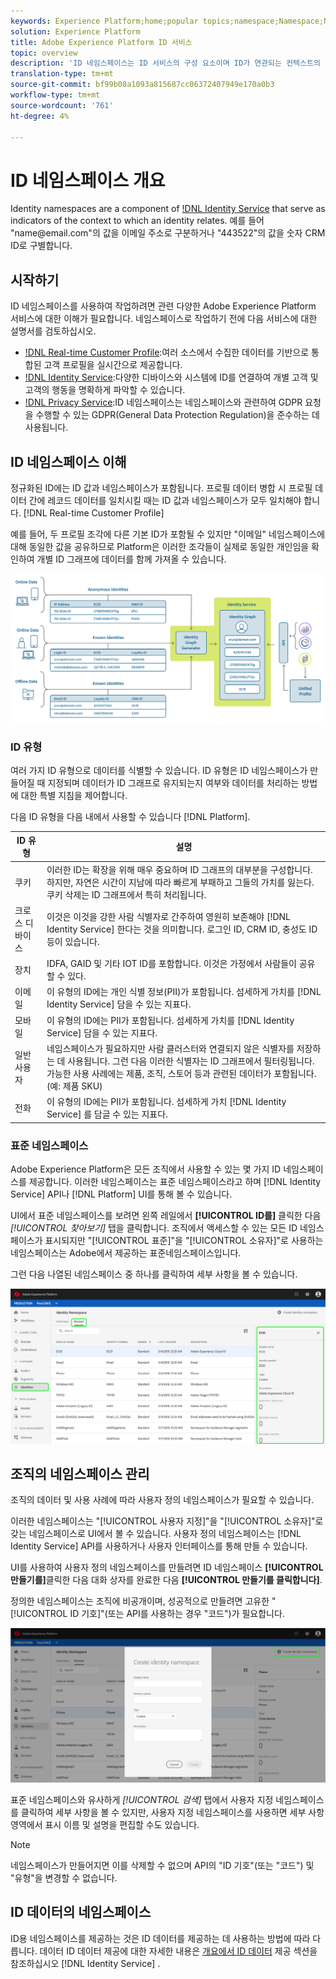 ```yaml
---
keywords: Experience Platform;home;popular topics;namespace;Namespace;Namespaces;namespaces;identity namespace;Identity namespace;identity;Identity;Identity service;identity service
solution: Experience Platform
title: Adobe Experience Platform ID 서비스
topic: overview
description: 'ID 네임스페이스는 ID 서비스의 구성 요소이며 ID가 연관되는 컨텍스트의 지표 역할을 합니다. 예를 들어 "name<span>@email.com"의 값을 이메일 주소로 구분하거나 "443522"의 값을 숫자 CRM ID로 구별합니다. '
translation-type: tm+mt
source-git-commit: bf99b08a1093a815687cc06372407949e170a0b3
workflow-type: tm+mt
source-wordcount: '761'
ht-degree: 4%

---
```



# ID 네임스페이스 개요

Identity namespaces are a component of [!DNL Identity Service](./home.md) that serve as indicators of the context to which an identity relates. 예를 들어 &quot;name<span>@email.com&quot;의 값을 이메일 주소로 구분하거나 &quot;443522&quot;의 값을 숫자 CRM ID로 구별합니다.

## 시작하기

ID 네임스페이스를 사용하여 작업하려면 관련 다양한 Adobe Experience Platform 서비스에 대한 이해가 필요합니다. 네임스페이스로 작업하기 전에 다음 서비스에 대한 설명서를 검토하십시오.

- [!DNL Real-time Customer Profile](../profile/home.md):여러 소스에서 수집한 데이터를 기반으로 통합된 고객 프로필을 실시간으로 제공합니다.
- [!DNL Identity Service](./home.md):다양한 디바이스와 시스템에 ID를 연결하여 개별 고객 및 고객의 행동을 명확하게 파악할 수 있습니다.
- [!DNL Privacy Service](../privacy-service/home.md):ID 네임스페이스는 네임스페이스와 관련하여 GDPR 요청을 수행할 수 있는 GDPR(General Data Protection Regulation)을 준수하는 데 사용됩니다.

## ID 네임스페이스 이해

정규화된 ID에는 ID 값과 네임스페이스가 포함됩니다. 프로필 데이터 병합 시 프로필 데이터 간에 레코드 데이터를 일치시킬 때는 ID 값과 네임스페이스가 모두 일치해야 합니다. [!DNL Real-time Customer Profile]

예를 들어, 두 프로필 조각에 다른 기본 ID가 포함될 수 있지만 &quot;이메일&quot; 네임스페이스에 대해 동일한 값을 공유하므로 Platform은 이러한 조각들이 실제로 동일한 개인임을 확인하여 개별 ID 그래프에 데이터를 함께 가져올 수 있습니다.

![](images/identity-service-stitching.png)

### ID 유형

여러 가지 ID 유형으로 데이터를 식별할 수 있습니다. ID 유형은 ID 네임스페이스가 만들어질 때 지정되며 데이터가 ID 그래프로 유지되는지 여부와 데이터를 처리하는 방법에 대한 특별 지침을 제어합니다.

다음 ID 유형을 다음 내에서 사용할 수 있습니다 [!DNL Platform].

| ID 유형 | 설명 |
| --- | --- |
| 쿠키 | 이러한 ID는 확장을 위해 매우 중요하며 ID 그래프의 대부분을 구성합니다. 하지만, 자연은 시간이 지남에 따라 빠르게 부패하고 그들의 가치를 잃는다. 쿠키 삭제는 ID 그래프에서 특히 처리됩니다. |
| 크로스 디바이스 | 이것은 이것을 강한 사람 식별자로 간주하여 영원히 보존해야 [!DNL Identity Service] 한다는 것을 의미합니다. 로그인 ID, CRM ID, 충성도 ID 등이 있습니다. |
| 장치 | IDFA, GAID 및 기타 IOT ID를 포함합니다. 이것은 가정에서 사람들이 공유할 수 있다. |
| 이메일 | 이 유형의 ID에는 개인 식별 정보(PII)가 포함됩니다. 섬세하게 가치를 [!DNL Identity Service] 담을 수 있는 지표다. |
| 모바일 | 이 유형의 ID에는 PII가 포함됩니다. 섬세하게 가치를 [!DNL Identity Service] 담을 수 있는 지표다. |
| 일반 사용자 | 네임스페이스가 필요하지만 사람 클러스터와 연결되지 않은 식별자를 저장하는 데 사용됩니다. 그런 다음 이러한 식별자는 ID 그래프에서 필터링됩니다. 가능한 사용 사례에는 제품, 조직, 스토어 등과 관련된 데이터가 포함됩니다. (예: 제품 SKU) |
| 전화 | 이 유형의 ID에는 PII가 포함됩니다. 섬세하게 가치 [!DNL Identity Service] 를 담글 수 있는 지표다. |

### 표준 네임스페이스

Adobe Experience Platform은 모든 조직에서 사용할 수 있는 몇 가지 ID 네임스페이스를 제공합니다. 이러한 네임스페이스는 표준 네임스페이스라고 하며 [!DNL Identity Service] API나 [!DNL Platform] UI를 통해 볼 수 있습니다.

UI에서 표준 네임스페이스를 보려면 왼쪽 레일에서 **[!UICONTROL ID를]** 클릭한 다음 *[!UICONTROL 찾아보기]* 탭을 클릭합니다. 조직에서 액세스할 수 있는 모든 ID 네임스페이스가 표시되지만 &quot;[!UICONTROL 표준]&quot;을 &quot;[!UICONTROL 소유자]&quot;로 사용하는 네임스페이스는 Adobe에서 제공하는 표준네임스페이스입니다.

그런 다음 나열된 네임스페이스 중 하나를 클릭하여 세부 사항을 볼 수 있습니다.

![](./images/standard-namespace-detail.png)

## 조직의 네임스페이스 관리

조직의 데이터 및 사용 사례에 따라 사용자 정의 네임스페이스가 필요할 수 있습니다.

이러한 네임스페이스는 &quot;[!UICONTROL 사용자 지정]&quot;을 &quot;[!UICONTROL 소유자]&quot;로 갖는 네임스페이스로 UI에서 볼 수 있습니다. 사용자 정의 네임스페이스는 [!DNL Identity Service] API를 사용하거나 사용자 인터페이스를 통해 만들 수 있습니다.

UI를 사용하여 사용자 정의 네임스페이스를 만들려면 ID 네임스페이스 **[!UICONTROL 만들기를]**&#x200B;클릭한 다음 대화 상자를 완료한 다음 **[!UICONTROL 만들기를 클릭합니다]**.

정의한 네임스페이스는 조직에 비공개이며, 성공적으로 만들려면 고유한 &quot;[!UICONTROL ID 기호]&quot;(또는 API를 사용하는 경우 &quot;코드&quot;)가 필요합니다.

![](./images/create-identity-namespace.png)

표준 네임스페이스와 유사하게 *[!UICONTROL 검색]* 탭에서 사용자 지정 네임스페이스를 클릭하여 세부 사항을 볼 수 있지만, 사용자 지정 네임스페이스를 사용하면 세부 사항 영역에서 표시 이름 및 설명을 편집할 수도 있습니다.

>[!NOTE]
>
>네임스페이스가 만들어지면 이를 삭제할 수 없으며 API의 &quot;ID 기호&quot;(또는 &quot;코드&quot;) 및 &quot;유형&quot;을 변경할 수 없습니다.

## ID 데이터의 네임스페이스

ID용 네임스페이스를 제공하는 것은 ID 데이터를 제공하는 데 사용하는 방법에 따라 다릅니다. 데이터 ID 데이터 제공에 대한 자세한 내용은 [개요에서 ID 데이터](./home.md#supplying-identity-data-to-identity-service) 제공 섹션을 참조하십시오 [!DNL Identity Service] .
